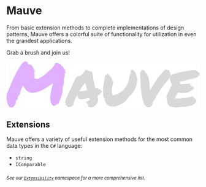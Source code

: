 # Mauve
From basic extension methods to complete implementations of design patterns, Mauve offers a colorful suite of functionality for utilization in even the grandest applications.

Grab a brush and join us!

![Mauve Banner](/mauve-banner.png "Mauve Banner")

## Extensions
Mauve offers a variety of useful extension methods for the most common data types in the `C#` language:

 - `string`
 - `IComparable`

<sub>*See our [`Extensibility`](https://github.com/tacosontitan/Mauve/tree/main/Mauve/Extensibility) namespace for a more comprehensive list.*</sub>